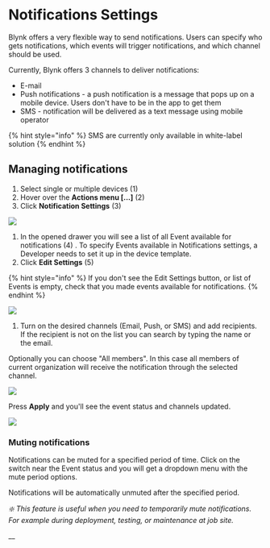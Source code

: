 # Notifications Settings

Blynk offers a very flexible way to send notifications. Users can specify who gets notifications, which events will trigger notifications, and which channel should be used.

Currently, Blynk offers 3 channels to deliver notifications:

* E-mail
* Push notifications - a push notification is a message that pops up on a mobile device. Users don't have to be in the app to get them
* SMS - notification will be delivered as a text message using mobile operator

{% hint style="info" %}
SMS are currently only available in white-label solution
{% endhint %}

## Managing notifications

1. Select single or multiple devices \(1\)
2. Hover over the **Actions menu \[...\]** \(2\)
3. Click **Notification Settings** \(3\)

![](https://user-images.githubusercontent.com/72824404/120806266-4ffcfc00-c54f-11eb-9cc0-d0c53cf7efcf.png)

1. In the opened drawer you will see a list of all Event available for notifications \(4\) . To specify Events available in Notifications settings, a Developer needs to set it up in the device template.
2. Click **Edit Settings** \(5\)

{% hint style="info" %}
If you don't see the Edit Settings button, or list of Events is empty, check that you made events available for notifications.
{% endhint %}

![](https://user-images.githubusercontent.com/72824404/120807574-c6e6c480-c550-11eb-8965-6a979c147122.png)

1. Turn on the desired channels \(Email, Push, or SMS\) and add recipients. If the recipient is not on the list you can search by typing the name or the email.

Optionally you can choose "All members". In this case all members of current organization will receive the notification through the selected channel.

![](https://user-images.githubusercontent.com/72824404/120807610-cfd79600-c550-11eb-82ea-969884f21cf9.png)

Press **Apply** and you'll see the event status and channels updated.

![](https://user-images.githubusercontent.com/72824404/120807644-d8c86780-c550-11eb-927c-d73b24a638a7.png)

### Muting notifications

Notifications can be muted for a specified period of time. Click on the switch near the Event status and you will get a dropdown menu with the mute period options.

Notifications will be automatically unmuted after the specified period.

_❇️ This feature is useful when you need to temporarily mute notifications. For example during deployment, testing, or maintenance at job site._

\_\_

